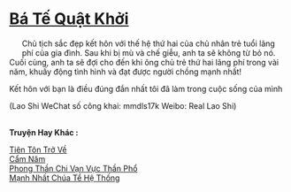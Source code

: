 <a href="https://truyentiki.com/ba-te-quat-khoi.33928/" title="Bá Tế Quật Khởi"><h1>Bá Tế Quật Khởi</h1></a><div style="display:table"><img align="right" style="float: left; padding: 10px;" src="https://truyentiki.com/images/story/200x260/33928.jpg" alt="">Chủ tịch sắc đẹp kết hôn với thế hệ thứ hai của chủ nhân trẻ tuổi lãng phí của gia đình. Sau khi bị mù và chế giễu, anh ta sẽ không từ bỏ nó. Cuối cùng, anh ta sẽ đợi cho đến khi ông chủ trẻ thứ hai lãng phí trong vài năm, khuấy động tình hình và đạt được người chồng mạnh nhất! <p></p> Kết hôn với bạn là điều đúng đắn nhất tôi đã làm trong cuộc sống của mình <p></p> (Lao Shi WeChat số công khai: mmdls17k Weibo: Real Lao Shi)</div><p><br><b>Truyện Hay Khác :</b></p><a href="https://truyentiki.com/tien-ton-tro-ve.33927/" alt="Tiên Tôn Trở Về">Tiên Tôn Trở Về</a><br/><a href="https://www.pinterest.com/pin/594756694531360246" alt="Cẩm Năm">Cẩm Năm</a><br/><a href="https://www.scoop.it/topic/nownovels/p/4118899038/2020/06/05/truyen-phong-than-chi-van-vuc-than-pho" alt="Phong Thần Chi Vạn Vực Thần Phổ">Phong Thần Chi Vạn Vực Thần Phổ</a><br/><a href="https://github.com/nownovels/top500/tree/master/truyenhay/33949/" alt="Mạnh Nhất Chúa Tể Hệ Thống">Mạnh Nhất Chúa Tể Hệ Thống</a><br/>